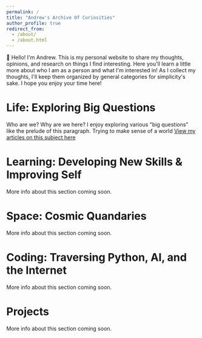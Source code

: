 ```yaml
---
permalink: /
title: "Andrew's Archive Of Curiosities"
author_profile: true
redirect_from: 
  - /about/
  - /about.html
---
```


👋 Hello! I'm Andrew. This is my personal website to share my thoughts, opinions, and research on things I find interesting. Here you'll learn a little more about who I am as a person and what I'm interested in! As I collect my thoughts, I'll keep them organized by general categories for simplicity's sake. I hope you enjoy your time here!

Life: Exploring Big Questions
======
Who are we? Why are we here? I enjoy exploring various "big questions" like the prelude of this paragraph. Trying to make sense of a world 
[View my articles on this subject here](https://palombo.life/big-questions)

Learning: Developing New Skills & Improving Self
======
More info about this section coming soon.

Space: Cosmic Quandaries
======
More info about this section coming soon.

Coding: Traversing Python, AI, and the Internet
======
More info about this section coming soon.

Projects
======
More info about this section coming soon.
